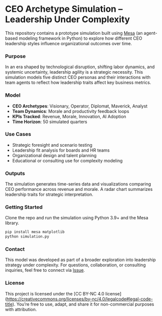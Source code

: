 # CEO Archetype Simulation – Leadership Under Complexity
This repository contains a prototype simulation built using [Mesa](https://mesa.readthedocs.io/en/stable/) (an agent-based modeling framework in Python) to explore how different CEO leadership styles influence organizational outcomes over time.

### Purpose  
In an era shaped by technological disruption, shifting labor dynamics, and systemic uncertainty, leadership agility is a strategic necessity. This simulation models five distinct CEO personas and their interactions with team agents to reflect how leadership traits affect key business metrics.

### Model 
- **CEO Archetypes**: Visionary, Operator, Diplomat, Maverick, Analyst  
- **Team Dynamics**: Morale and productivity feedback loops  
- **KPIs Tracked**: Revenue, Morale, Innovation, AI Adoption  
- **Time Horizon**: 50 simulated quarters

### Use Cases  
- Strategic foresight and scenario testing  
- Leadership fit analysis for boards and HR teams  
- Organizational design and talent planning  
- Educational or consulting use for complexity modeling

### Outputs  
The simulation generates time-series data and visualizations comparing CEO performance across revenue and morale. A radar chart summarizes leadership traits for strategic interpretation.

### Getting Started  
Clone the repo and run the simulation using Python 3.9+ and the Mesa library.  
```bash
pip install mesa matplotlib
python simulation.py
```

### Contact  
This model was developed as part of a broader exploration into leadership strategy under complexity. For questions, collaboration, or consulting inquiries, feel free to connect via [Issue](https://github.com/entellopy/ceo-simulation-lab/issues).

### License 
This project is licensed under the [CC BY-NC 4.0 license] (https://creativecommons.org/licenses/by-nc/4.0/legalcode#legal-code-title). You’re free to use, adapt, and share it for non-commercial purposes with attribution.
